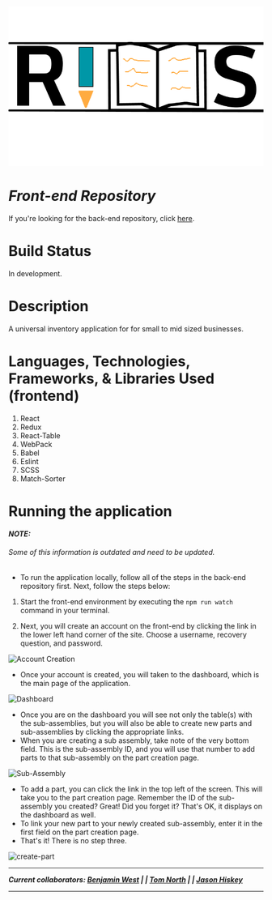 ![logo](./assets/defaultLogo.png)
# ***Front-end Repository***
If you're looking for the back-end repository, click [here](https://github.com/bgwest/RIMS-back-end).
# Build Status
In development.
# Description
A universal inventory application for for small to mid sized businesses.

# Languages, Technologies, Frameworks, & Libraries Used (frontend)

1. React
2. Redux
3. React-Table
4. WebPack
5. Babel
6. Eslint
7. SCSS
8. Match-Sorter

# Running the application 
***NOTE:***
###### Some of this information is outdated and need to be updated.


- To run the application locally, follow all of the steps in the back-end repository first. Next, follow the steps below:
1. Start the front-end environment by executing the `npm run watch` command in your terminal.
        
2. Next, you will create an account on the front-end by clicking the link in the lower left hand corner of the site. Choose a username, recovery question, and password.

![Account Creation](assets/account-creation.png)

-  Once your account is created, you will taken to the dashboard, which is the main page of the application.

![Dashboard](assets/dashboard.png)

- Once you are on the dashboard you will see not only the table(s) with the sub-assemblies, but you will also be able to create new parts and sub-assemblies by clicking the appropriate links. 
- When you are creating a sub assembly, take note of the very bottom field. This is the sub-assembly ID, and you will use that number to add parts to that sub-assembly on the part creation page.

![Sub-Assembly](assets/sub-assembly.png)

- To add a part, you can click the link in the top left of the screen. This will take you to the part creation page. Remember the ID of the sub-assembly you created? Great! Did you forget it? That's OK, it displays on the dashboard as well.
- To link your new part to your newly created sub-assembly, enter it in the first field on the part creation page.
- That's it! There is no step three.

![create-part](assets/part-creation.png)

___
***Current collaborators: [Benjamin West](https://github.com/bgwest) | | [Tom North](https://github.com/tnorth93) | | [Jason Hiskey](https://github.com/jlhiskey)***
____

